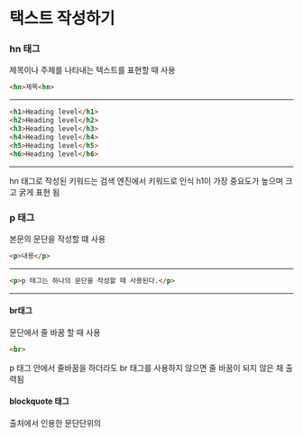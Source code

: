 # 택스트 작성하기
### hn 태그 
제목이나 주제를 나타내는 텍스트를 표현할 때 사용
``` html
<hn>제목<hn>
```
---
``` html
<h1>Heading level</h1>
<h2>Heading level</h2>
<h3>Heading level</h3>
<h4>Heading level</h4>
<h5>Heading level</h5>
<h6>Heading level</h6>
```
---
hn 태그로 작성된 키워드는 검색 엔진에서 키워드로 인식
h1이 가장 중요도가 높으며 크고 굵게 표현 됨
### p 태그
본문의 문단을 작성할 떄 사용
``` html
<p>내용</p>
```
---
``` html
<p>p 태그는 하나의 문단을 작성할 때 사용된다.</p>
```
---
#### br태그
문단에서 줄 바꿈 할 때 사용
``` html
<br>
```
p 태그 안에서 줄바꿈을 하더라도 br 태그를 사용하지 않으면 줄 바꿈이 되지 않은 채 출력됨

#### blockquote 태그
출처에서 인용한 문단단위의 